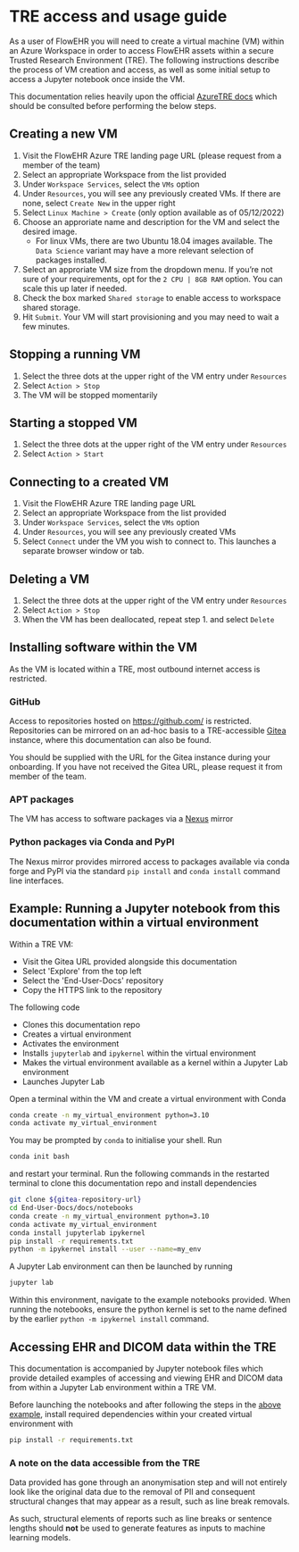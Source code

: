 # TRE access and usage guide

As a user of FlowEHR you will need to create a virtual machine (VM)
within an Azure Workspace in order to access FlowEHR assets within a
secure Trusted Research Environment (TRE). The following instructions
describe the process of VM creation and access, as well as some initial
setup to access a Jupyter notebook once inside the VM.

This documentation relies heavily upon the official [AzureTRE
docs](https://microsoft.github.io/AzureTRE/using-tre/tre-for-research/using-vms/)
which should be consulted before performing the below steps.

## Creating a new VM

1. Visit the FlowEHR Azure TRE landing page URL (please request from a
    member of the team)
2. Select an appropriate Workspace from the list provided
3. Under `Workspace Services`, select the `VMs` option
4. Under `Resources`, you will see any previously created VMs. If there
    are none, select `Create New` in the upper right
5. Select `Linux Machine > Create` (only option available as of
    05/12/2022)
6. Choose an approriate name and description for the VM and select the
    desired image.
    - For linux VMs, there are two Ubuntu 18.04 images available. The
      `Data Science` variant may have a more relevant selection of
      packages installed.
7. Select an approriate VM size from the dropdown menu. If you’re not
    sure of your requirements, opt for the `2 CPU | 8GB RAM` option. You
    can scale this up later if needed.
8. Check the box marked `Shared storage` to enable access to workspace
    shared storage.
9. Hit `Submit`. Your VM will start provisioning and you may need to
    wait a few minutes.

## Stopping a running VM

1. Select the three dots at the upper right of the VM entry under
    `Resources`
2. Select `Action > Stop`
3. The VM will be stopped momentarily

## Starting a stopped VM

1. Select the three dots at the upper right of the VM entry under
    `Resources`
2. Select `Action > Start`

## Connecting to a created VM

1. Visit the FlowEHR Azure TRE landing page URL
2. Select an appropriate Workspace from the list provided
3. Under `Workspace Services`, select the `VMs` option
4. Under `Resources`, you will see any previously created VMs
5. Select `Connect` under the VM you wish to connect to. This launches
    a separate browser window or tab.

## Deleting a VM

1. Select the three dots at the upper right of the VM entry under
    `Resources`
2. Select `Action > Stop`
3. When the VM has been deallocated, repeat step 1. and select `Delete`

## Installing software within the VM

As the VM is located within a TRE, most outbound internet access is
restricted.

### GitHub

Access to repositories hosted on https://github.com/ is restricted. Repositories can be mirrored on an ad-hoc basis to a TRE-accessible [Gitea](https://gitea.io) instance, where this documentation can also be found.

You should be supplied with the URL for the Gitea instance during your onboarding. If you have not received the Gitea URL, please request it from member of the team.

### APT packages

The VM has access to software packages via a
[Nexus](https://microsoft.github.io/AzureTRE/tre-templates/shared-services/nexus/)
mirror

### Python packages via Conda and PyPI

The Nexus mirror provides mirrored access to packages available via
conda forge and PyPI via the standard `pip install` and `conda install`
command line interfaces.

## Example: Running a Jupyter notebook from this documentation within a virtual environment

Within a TRE VM:

- Visit the Gitea URL provided alongside this documentation
- Select 'Explore' from the top left
- Select the 'End-User-Docs' repository
- Copy the HTTPS link to the repository

The following code

- Clones this documentation repo
- Creates a virtual environment
- Activates the environment
- Installs `jupyterlab` and `ipykernel` within the virtual environment  
- Makes the virtual environment available as a kernel within a Jupyter
  Lab environment
- Launches Jupyter Lab

Open a terminal within the VM and create a virtual environment with Conda

``` bash
conda create -n my_virtual_environment python=3.10
conda activate my_virtual_environment
```

You may be prompted by `conda` to initialise your shell. Run

```bash
conda init bash
```

and restart your terminal. Run the following commands in the restarted terminal to clone this documentation repo and install dependencies

``` bash
git clone ${gitea-repository-url}
cd End-User-Docs/docs/notebooks
conda create -n my_virtual_environment python=3.10
conda activate my_virtual_environment
conda install jupyterlab ipykernel
pip install -r requirements.txt
python -m ipykernel install --user --name=my_env
```

A Jupyter Lab environment can then be launched by running

```bash
jupyter lab
```

Within this environment, navigate to the example notebooks provided. When running the notebooks, ensure the python kernel is set to the name defined by the earlier `python -m ipykernel install` command.

## Accessing EHR and DICOM data within the TRE

This documentation is accompanied by Jupyter notebook files which provide detailed examples of accessing and viewing EHR and DICOM data from within a Jupyter Lab environment within a TRE VM.

Before launching the notebooks and after following the steps in the [above example](#example-running-a-jupyter-notebook-from-this-documentation-with-with-a-virtual-environment), install required dependencies within your created virtual environment with

```bash
pip install -r requirements.txt
```

### A note on the data accessible from the TRE

Data provided has gone through an anonymisation step and will not entirely look like the original data due to the removal of PII and consequent structural changes that may appear as a result, such as line break removals.

As such, structural elements of reports such as line breaks or sentence lengths should **not** be used to generate features as inputs to machine learning models.
